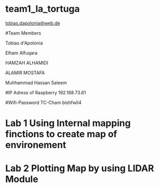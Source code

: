 # team1_la_tortuga

tobias.dapolonia@web.de

#Team Members 

Tobias d'Apolonia

Elham Alfuqara

HAMZAH ALHAMIDI

ALAMIR MOSTAFA

Muhhammad Hassan Saleem

#IP Adress of Raspberry
192.168.73.61

#Wifi-Password TC-Cham
bishfwil4


# Lab 1 Using Internal mapping finctions to create map of environement   
# Lab 2 Plotting Map by using LIDAR Module